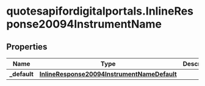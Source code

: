 # quotesapifordigitalportals.InlineResponse20094InstrumentName

## Properties

Name | Type | Description | Notes
------------ | ------------- | ------------- | -------------
**_default** | [**InlineResponse20094InstrumentNameDefault**](InlineResponse20094InstrumentNameDefault.md) |  | [optional] 


